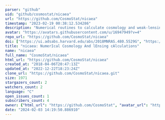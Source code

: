 ```yaml
---
parser: "github"
uid: "github/cosmostat/nicaea"
url: "https://github.com/CosmoStat/nicaea"
timestamp: "2023-02-19 00:38:12.534286"
description: "Numerical routines to calculate cosmology and weak-lensing quantities."
avatar: "https://avatars.githubusercontent.com/u/16947949?v=4"
repo_url: "https://github.com/CosmoStat/nicaea"
doi: ["https://ui.adsabs.harvard.edu/abs/2018MNRAS.480.5529G", "https://ui.adsabs.harvard.edu/abs/2023ascl.soft02001K/abstract"]
title: "nicaea: NumerIcal Cosmology And lEnsing cAlculations"
name: "nicaea"
full_name: "CosmoStat/nicaea"
html_url: "https://github.com/CosmoStat/nicaea"
created_at: "2018-04-06T20:47:13Z"
updated_at: "2022-12-22T18:23:24Z"
clone_url: "https://github.com/CosmoStat/nicaea.git"
size: 1971
stargazers_count: 2
watchers_count: 2
language: "C"
open_issues_count: 1
subscribers_count: 4
owner: {"html_url": "https://github.com/CosmoStat", "avatar_url": "https://avatars.githubusercontent.com/u/16947949?v=4", "login": "CosmoStat", "type": "Organization"}
date: "2024-02-03 14:19:50.886910"
---
```

